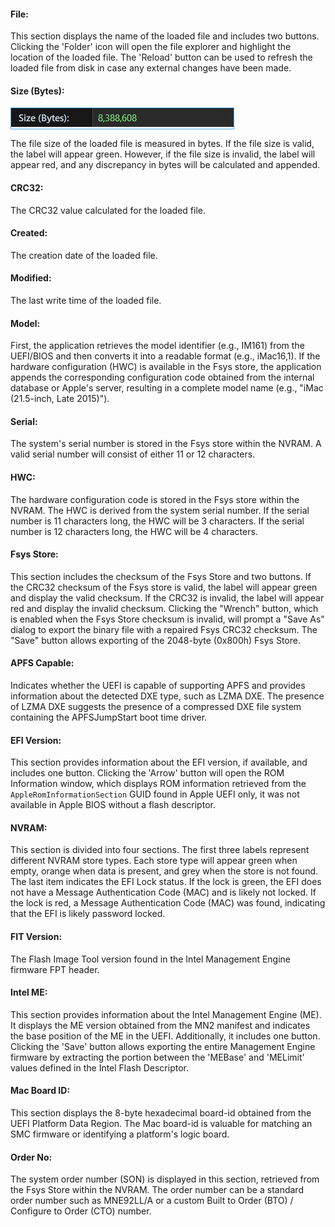 #### File:
This section displays the name of the loaded file and includes two buttons. Clicking the 'Folder' icon will open the file explorer and highlight the location of the loaded file. The 'Reload' button can be used to refresh the loaded file from disk in case any external changes have been made.

#### Size (Bytes):

<span style="display: inline-block; border: 1px solid rgb(85, 170, 255);">
    <img src="files/manual/filesize.png" alt="Image">
</span>


The file size of the loaded file is measured in bytes. If the file size is valid, the label will appear green. However, if the file size is invalid, the label will appear red, and any discrepancy in bytes will be calculated and appended.

#### CRC32:
The CRC32 value calculated for the loaded file.

#### Created:
The creation date of the loaded file.

#### Modified:
The last write time of the loaded file.

#### Model:
First, the application retrieves the model identifier (e.g., IM161) from the UEFI/BIOS and then converts it into a readable format (e.g., iMac16,1). If the hardware configuration (HWC) is available in the Fsys store, the application appends the corresponding configuration code obtained  from the internal database or Apple's server, resulting in a complete model name (e.g., "iMac (21.5-inch, Late 2015)").

#### Serial:
The system's serial number is stored in the Fsys store within the NVRAM. A valid serial number will consist of either 11 or 12 characters.

#### HWC:
The hardware configuration code is stored in the Fsys store within the NVRAM. The HWC is derived from the system serial number. If the serial number is 11 characters long, the HWC will be 3 characters. If the serial number is 12 characters long, the HWC will be 4 characters.

#### Fsys Store:
This section includes the checksum of the Fsys Store and two buttons. If the CRC32 checksum of the Fsys store is valid, the label will appear green and display the valid checksum. If the CRC32 is invalid, the label will appear red and display the invalid checksum. Clicking the "Wrench" button, which is enabled when the Fsys Store checksum is invalid, will prompt a "Save As" dialog to export the binary file with a repaired Fsys CRC32 checksum. The "Save" button allows exporting of the 2048-byte (0x800h) Fsys Store.

#### APFS Capable:
Indicates whether the UEFI is capable of supporting APFS and provides information about the detected DXE type, such as LZMA DXE. The presence of LZMA DXE suggests the presence of a compressed DXE file system containing the APFSJumpStart boot time driver.

#### EFI Version:
This section provides information about the EFI version, if available, and includes one button. Clicking the 'Arrow' button will open the ROM Information window, which displays ROM information retrieved from the `AppleRomInformationSection` GUID found in Apple UEFI only, it was not available in Apple BIOS without a flash descriptor.

#### NVRAM:
This section is divided into four sections. The first three labels represent different NVRAM store types. Each store type will appear green when empty, orange when data is present, and grey when the store is not found. The last item indicates the EFI Lock status. If the lock is green, the EFI does not have a Message Authentication Code (MAC) and is likely not locked. If the lock is red, a Message Authentication Code (MAC) was found, indicating that the EFI is likely password locked.

#### FIT Version:
The Flash Image Tool version found in the Intel Management Engine firmware FPT header.

#### Intel ME:
This section provides information about the Intel Management Engine (ME). It displays the ME version obtained from the MN2 manifest and indicates the base position of the ME in the UEFI. Additionally, it includes one button. Clicking the 'Save' button allows exporting the entire Management Engine firmware by extracting the portion between the 'MEBase' and 'MELimit' values defined in the Intel Flash Descriptor.

#### Mac Board ID:
This section displays the 8-byte hexadecimal board-id obtained from the UEFI Platform Data Region. The Mac board-id is valuable for matching an SMC firmware or identifying a platform's logic board.

#### Order No:
The system order number (SON) is displayed in this section, retrieved from the Fsys Store within the NVRAM. The order number can be a standard order number such as MNE92LL/A or a custom Built to Order (BTO) / Configure to Order (CTO) number.